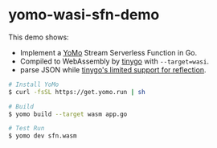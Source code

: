 # yomo-wasi-sfn-demo

This demo shows:

- Implement a [YoMo](https://github.com/yomorun/yomo) Stream Serverless Function in Go.
- Compiled to WebAssembly by [tinygo](https://tinygo.org/docs/guides/webassembly/) with `--target=wasi`.
- parse JSON while [tinygo's limited support for reflection](https://wazero.io/languages/tinygo/#unsupported-standard-libraries).

```bash
# Install YoMo
$ curl -fsSL https://get.yomo.run | sh

# Build
$ yomo build --target wasm app.go

# Test Run
$ yomo dev sfn.wasm
```
